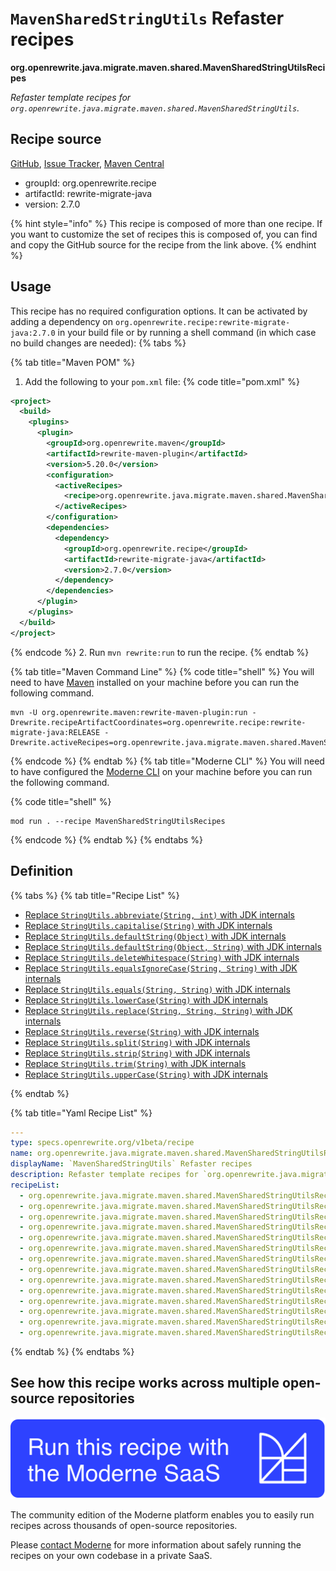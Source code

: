 # `MavenSharedStringUtils` Refaster recipes

**org.openrewrite.java.migrate.maven.shared.MavenSharedStringUtilsRecipes**

_Refaster template recipes for `org.openrewrite.java.migrate.maven.shared.MavenSharedStringUtils`._

## Recipe source

[GitHub](https://github.com/openrewrite/rewrite-migrate-java/blob/main/src/main/java/org/openrewrite/java/migrate/maven/shared/MavenSharedStringUtils.java), [Issue Tracker](https://github.com/openrewrite/rewrite-migrate-java/issues), [Maven Central](https://central.sonatype.com/artifact/org.openrewrite.recipe/rewrite-migrate-java/2.7.0/jar)

* groupId: org.openrewrite.recipe
* artifactId: rewrite-migrate-java
* version: 2.7.0

{% hint style="info" %}
This recipe is composed of more than one recipe. If you want to customize the set of recipes this is composed of, you can find and copy the GitHub source for the recipe from the link above.
{% endhint %}

## Usage

This recipe has no required configuration options. It can be activated by adding a dependency on `org.openrewrite.recipe:rewrite-migrate-java:2.7.0` in your build file or by running a shell command (in which case no build changes are needed): 
{% tabs %}

{% tab title="Maven POM" %}
1. Add the following to your `pom.xml` file:
{% code title="pom.xml" %}
```xml
<project>
  <build>
    <plugins>
      <plugin>
        <groupId>org.openrewrite.maven</groupId>
        <artifactId>rewrite-maven-plugin</artifactId>
        <version>5.20.0</version>
        <configuration>
          <activeRecipes>
            <recipe>org.openrewrite.java.migrate.maven.shared.MavenSharedStringUtilsRecipes</recipe>
          </activeRecipes>
        </configuration>
        <dependencies>
          <dependency>
            <groupId>org.openrewrite.recipe</groupId>
            <artifactId>rewrite-migrate-java</artifactId>
            <version>2.7.0</version>
          </dependency>
        </dependencies>
      </plugin>
    </plugins>
  </build>
</project>
```
{% endcode %}
2. Run `mvn rewrite:run` to run the recipe.
{% endtab %}

{% tab title="Maven Command Line" %}
{% code title="shell" %}
You will need to have [Maven](https://maven.apache.org/download.cgi) installed on your machine before you can run the following command.

```shell
mvn -U org.openrewrite.maven:rewrite-maven-plugin:run -Drewrite.recipeArtifactCoordinates=org.openrewrite.recipe:rewrite-migrate-java:RELEASE -Drewrite.activeRecipes=org.openrewrite.java.migrate.maven.shared.MavenSharedStringUtilsRecipes
```
{% endcode %}
{% endtab %}
{% tab title="Moderne CLI" %}
You will need to have configured the [Moderne CLI](https://docs.moderne.io/moderne-cli/cli-intro) on your machine before you can run the following command.

{% code title="shell" %}
```shell
mod run . --recipe MavenSharedStringUtilsRecipes
```
{% endcode %}
{% endtab %}
{% endtabs %}

## Definition

{% tabs %}
{% tab title="Recipe List" %}
* [Replace `StringUtils.abbreviate(String, int)` with JDK internals](../../../../java/migrate/maven/shared/mavensharedstringutilsrecipes$abbreviaterecipe.md)
* [Replace `StringUtils.capitalise(String)` with JDK internals](../../../../java/migrate/maven/shared/mavensharedstringutilsrecipes$capitaliserecipe.md)
* [Replace `StringUtils.defaultString(Object)` with JDK internals](../../../../java/migrate/maven/shared/mavensharedstringutilsrecipes$defaultstringrecipe.md)
* [Replace `StringUtils.defaultString(Object, String)` with JDK internals](../../../../java/migrate/maven/shared/mavensharedstringutilsrecipes$defaultstringfallbackrecipe.md)
* [Replace `StringUtils.deleteWhitespace(String)` with JDK internals](../../../../java/migrate/maven/shared/mavensharedstringutilsrecipes$deletewhitespacerecipe.md)
* [Replace `StringUtils.equalsIgnoreCase(String, String)` with JDK internals](../../../../java/migrate/maven/shared/mavensharedstringutilsrecipes$equalsignorecaserecipe.md)
* [Replace `StringUtils.equals(String, String)` with JDK internals](../../../../java/migrate/maven/shared/mavensharedstringutilsrecipes$equalsrecipe.md)
* [Replace `StringUtils.lowerCase(String)` with JDK internals](../../../../java/migrate/maven/shared/mavensharedstringutilsrecipes$lowercaserecipe.md)
* [Replace `StringUtils.replace(String, String, String)` with JDK internals](../../../../java/migrate/maven/shared/mavensharedstringutilsrecipes$replacerecipe.md)
* [Replace `StringUtils.reverse(String)` with JDK internals](../../../../java/migrate/maven/shared/mavensharedstringutilsrecipes$reverserecipe.md)
* [Replace `StringUtils.split(String)` with JDK internals](../../../../java/migrate/maven/shared/mavensharedstringutilsrecipes$splitrecipe.md)
* [Replace `StringUtils.strip(String)` with JDK internals](../../../../java/migrate/maven/shared/mavensharedstringutilsrecipes$striprecipe.md)
* [Replace `StringUtils.trim(String)` with JDK internals](../../../../java/migrate/maven/shared/mavensharedstringutilsrecipes$trimrecipe.md)
* [Replace `StringUtils.upperCase(String)` with JDK internals](../../../../java/migrate/maven/shared/mavensharedstringutilsrecipes$uppercaserecipe.md)

{% endtab %}

{% tab title="Yaml Recipe List" %}
```yaml
---
type: specs.openrewrite.org/v1beta/recipe
name: org.openrewrite.java.migrate.maven.shared.MavenSharedStringUtilsRecipes
displayName: `MavenSharedStringUtils` Refaster recipes
description: Refaster template recipes for `org.openrewrite.java.migrate.maven.shared.MavenSharedStringUtils`.
recipeList:
  - org.openrewrite.java.migrate.maven.shared.MavenSharedStringUtilsRecipes$AbbreviateRecipe
  - org.openrewrite.java.migrate.maven.shared.MavenSharedStringUtilsRecipes$CapitaliseRecipe
  - org.openrewrite.java.migrate.maven.shared.MavenSharedStringUtilsRecipes$DefaultStringRecipe
  - org.openrewrite.java.migrate.maven.shared.MavenSharedStringUtilsRecipes$DefaultStringFallbackRecipe
  - org.openrewrite.java.migrate.maven.shared.MavenSharedStringUtilsRecipes$DeleteWhitespaceRecipe
  - org.openrewrite.java.migrate.maven.shared.MavenSharedStringUtilsRecipes$EqualsIgnoreCaseRecipe
  - org.openrewrite.java.migrate.maven.shared.MavenSharedStringUtilsRecipes$EqualsRecipe
  - org.openrewrite.java.migrate.maven.shared.MavenSharedStringUtilsRecipes$LowercaseRecipe
  - org.openrewrite.java.migrate.maven.shared.MavenSharedStringUtilsRecipes$ReplaceRecipe
  - org.openrewrite.java.migrate.maven.shared.MavenSharedStringUtilsRecipes$ReverseRecipe
  - org.openrewrite.java.migrate.maven.shared.MavenSharedStringUtilsRecipes$SplitRecipe
  - org.openrewrite.java.migrate.maven.shared.MavenSharedStringUtilsRecipes$StripRecipe
  - org.openrewrite.java.migrate.maven.shared.MavenSharedStringUtilsRecipes$TrimRecipe
  - org.openrewrite.java.migrate.maven.shared.MavenSharedStringUtilsRecipes$UppercaseRecipe

```
{% endtab %}
{% endtabs %}

## See how this recipe works across multiple open-source repositories

[![Moderne Link Image](/.gitbook/assets/ModerneRecipeButton.png)](https://app.moderne.io/recipes/org.openrewrite.java.migrate.maven.shared.MavenSharedStringUtilsRecipes)

The community edition of the Moderne platform enables you to easily run recipes across thousands of open-source repositories.

Please [contact Moderne](https://moderne.io/product) for more information about safely running the recipes on your own codebase in a private SaaS.
